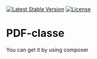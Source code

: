 [![Latest Stable Version](https://poser.pugx.org/chokri/pdf-classe/v/stable.svg)](https://packagist.org/packages/chokri/pdf-classe) 
[![License](https://poser.pugx.org/chokri/pdf-classe/license.svg)](https://packagist.org/packages/chokri/pdf-classe)

PDF-classe
==========
You can get it by using composer
